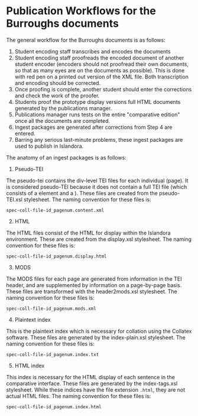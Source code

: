 # Publication Workflows for the Burroughs documents

The general workflow for the Burroughs documents is as follows:

1. Student encoding staff transcribes and encodes the documents
2. Student encoding staff proofreads the encoded document of another student encoder (encoders should not proofread their own documents, so that as many eyes are on the documents as possible). This is done with red pen on a printed out version of the XML file. Both transcription and encoding should be corrected.
3. Once proofing is complete, another student should enter the corrections and check the work of the proofer.
4. Students proof the prototype display versions full HTML documents generated by the publications manager.
5. Publications manager runs tests on the entire "comparative edition" once all the documents are completed.
6. Ingest packages are generated after corrections from Step 4 are entered.
7. Barring any serious last-minute problems, these ingest packages are used to publish in Islandora.

The anatomy of an ingest packages is as follows:

1. Pseudo-TEI 

The pseudo-tei contains the div-level TEI files for each individual <surface> (page). It is considered pseudo-TEI because it does not contain a full TEI file (which consists of a <text> element and a <teiHeader>). These files are created from the pseudo-TEI.xsl stylesheet. The naming convention for these files is:

`spec-coll-file-id_pagenum.content.xml`

2. HTML

The HTML files consist of the HTML for display within the Islandora environment. These are created from the display.xsl stylesheet. The naming convention for these files is:

`spec-coll-file-id_pagenum.display.html`

3. MODS

The MODS files for each page are generated from information in the TEI header, and are supplemented by information on a page-by-page basis. These files are transformed with the header2mods.xsl stylesheet. The naming convention for these files is:

`spec-coll-file-id_pagenum.mods.xml`

4. Plaintext index

This is the plaintext index which is necessary for collation using the Collatex software. These files are generated by the index-plain.xsl stylesheet. The naming convention for these files is:

`spec-coll-file-id_pagenum.index.txt`

5. HTML index

This index is necessary for the HTML display of each sentence in the comparative interface. These files are generated by the index-tags.xsl stylesheet. While these indices have the file extension `.html`, they are not actual HTML files. The naming convention for these files is:

`spec-coll-file-id_pagenum.index.html`
